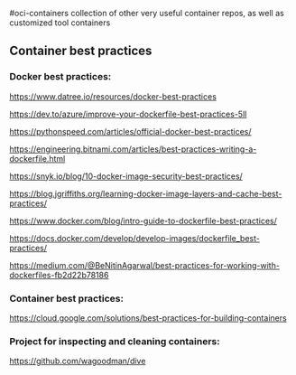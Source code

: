 #oci-containers
collection of other very useful container repos, as well as customized tool containers


## Container best practices

### Docker best practices:

https://www.datree.io/resources/docker-best-practices

https://dev.to/azure/improve-your-dockerfile-best-practices-5ll

https://pythonspeed.com/articles/official-docker-best-practices/

https://engineering.bitnami.com/articles/best-practices-writing-a-dockerfile.html

https://snyk.io/blog/10-docker-image-security-best-practices/

https://blog.jgriffiths.org/learning-docker-image-layers-and-cache-best-practices/

https://www.docker.com/blog/intro-guide-to-dockerfile-best-practices/

https://docs.docker.com/develop/develop-images/dockerfile_best-practices/

https://medium.com/@BeNitinAgarwal/best-practices-for-working-with-dockerfiles-fb2d22b78186



### Container best practices:

https://cloud.google.com/solutions/best-practices-for-building-containers


### Project for inspecting and cleaning containers:

https://github.com/wagoodman/dive


